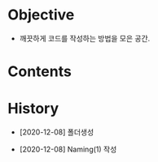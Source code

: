   Objective
=====

  * 깨끗하게 코드를 작성하는 방법을 모은 공간.
  

  Contents
=====


  History
=====

  * [2020-12-08] 폴더생성
  + [2020-12-08] Naming(1) 작성
